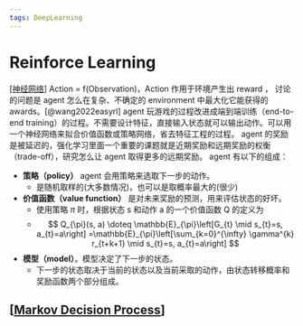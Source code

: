 ```yaml
---
tags: DeepLearning
---
```


# Reinforce Learning

[[神经网络]] Action = f(Observation)，Action 作用于环境产生出 reward ，
讨论的问题是 agent 怎么在复杂、不确定的 environment 中最大化它能获得的 awards。[@wang2022easyrl]
agent 玩游戏的过程改进成端到端训练（end-to-end training）的过程。不需要设计特征，直接输入状态就可以输出动作。可以用一个神经网络来拟合价值函数或策略网络，省去特征工程的过程。
agent 的奖励是被延迟的，强化学习里面一个重要的课题就是近期奖励和远期奖励的权衡 （trade-off），研究怎么让 agent 取得更多的远期奖励。
agent 有以下的组成：

- **策略（policy）**  agent 会用策略来选取下一步的动作。
  - 是随机取样的(大多数情况)，也可以是取概率最大的(很少)
- **价值函数（value function）** 是对未来奖励的预测，用来评估状态的好坏。
  - 使用策略 $\pi$ 时，根据状态 s 和动作 a 的一个价值函数 Q 的定义为
  - $$
  Q_{\pi}(s, a) \doteq \mathbb{E}_{\pi}\left[G_{t} \mid s_{t}=s, a_{t}=a\right]
  =\mathbb{E}_{\pi}\left[\sum_{k=0}^{\infty} \gamma^{k} r_{t+k+1} \mid s_{t}=s, a_{t}=a\right]
  $$
- **模型（model）**。模型决定了下一步的状态。
  - 下一步的状态取决于当前的状态以及当前采取的动作，由状态转移概率和奖励函数两个部分组成。

## [[Markov Decision Process]]

[//begin]: # "Autogenerated link references for markdown compatibility"
[神经网络]: ../神经网络.md "神经网络"
[Markov Decision Process]: <Markov Decision Process.md> "Markov Decision Process"
[//end]: # "Autogenerated link references"
